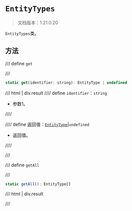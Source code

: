 # `EntityTypes`

> 文档版本：1.21.0.20

`EntityTypes`类。

## 方法

/// define
`get`


///

```js
static get(identifier: string): EntityType | undefined
```

/// html | div.result
//// define
`identifier`：`string`

- 参数1。


////

//// define
返回值：[`EntityType`](./entitytype.md)|`undefined`

- 返回值。


////

///


/// define
`getAll`


///

```js
static getAll(): EntityType[]
```

/// html | div.result

///

